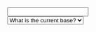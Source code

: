  <!DOCTYPE html>
<html lang="en">
    <head>
        <meta charset="UTF-8"><!--makes it possible to use emojis and other characters outside of the ASCII character set on your webpage.-->
        <meta name="viewport" content="width=device width, initial-scale=1.0"><!--ives the browser instructions on how to control the page's dimensions and scaling. The width=device-width part sets the width of the page to follow the screen-width of the device (which will vary depending on the device).-->
        <link rel="stylesheet" href="converter.css">
        <title>Number Converter</title>
    </head>
    <body>
            <section id="body-section"><!--this is a section element with body-section id that can be used to style with css or manipulate using javascript -->
                <div id="display-section"><!--div is the content inside the section with display-section id that is used to dislay data such as messages or result-->
                    <div id="input-section"><!--this is another div with input-section id that is used only for input related components-->
                        <input type="text" id="input-number"><!--this input in the div alows for text input and the input number under the id shows that the values expected should be numerical-->
                    </div>
                    <!--Basically, the <div> is used to group together othe HTML elements for styling or scriting purposes-->
                        <div id="conv-section">
                            <select id="options">
                                <option value="What is the base">What is the current base?</option>
                                <option value="decimal">Decimal</option>
                                <option value="binary">Binary</option>
                                <option value="octal">Octal</option>
                                <option value="hexadecimal">Hexadecimal</option>

                            </select>
                        </div>
                        <div id="output-section">
                            0
                        </div>
                        </div>

                        <div id="button-section">
                            <button id="decimal" class="input-btn">Decimal</button>
                            <button id="binary" class="input-btn">Binary</button>
                            <button id="octal" class="input-btn">Octal</button>
                            <button id="hexadecimal" class="input-btn">Hexadecimal</button>
                        </div>
                        </section>
                        <script src="converter.js"></script><!--src is a specifier... specifies which file should be used in the current html code-->
                        </body>
                        </html>

                </body>
